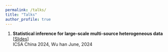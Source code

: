 ```yaml
---
permalink: /talks/
title: "Talks"
author_profile: true
---
```


1. **Statistical inference for large-scale multi-source heterogeneous data**  [<a href="/files/Slides/Statistical inference for large-scale multi-source heterogeneous data.pdf">Slides</a>]  
    ICSA China 2024, Wu han
    June, 2024  

